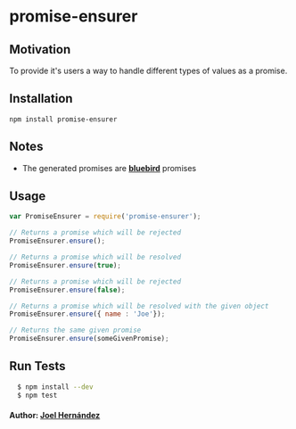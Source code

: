 # promise-ensurer

## Motivation
To provide it's users a way to handle different types of values as a promise.

## Installation

    npm install promise-ensurer

## Notes
 - The generated promises are **[bluebird](http://bluebirdjs.com/)** promises 

## Usage

```js
var PromiseEnsurer = require('promise-ensurer');

// Returns a promise which will be rejected
PromiseEnsurer.ensure();

// Returns a promise which will be resolved
PromiseEnsurer.ensure(true); 

// Returns a promise which will be rejected
PromiseEnsurer.ensure(false);

// Returns a promise which will be resolved with the given object
PromiseEnsurer.ensure({ name : 'Joe'});

// Returns the same given promise
PromiseEnsurer.ensure(someGivenPromise);
```

## Run Tests

``` bash
  $ npm install --dev
  $ npm test
```

#### Author: [Joel Hernández](https://github.com/thefabulousdev)

